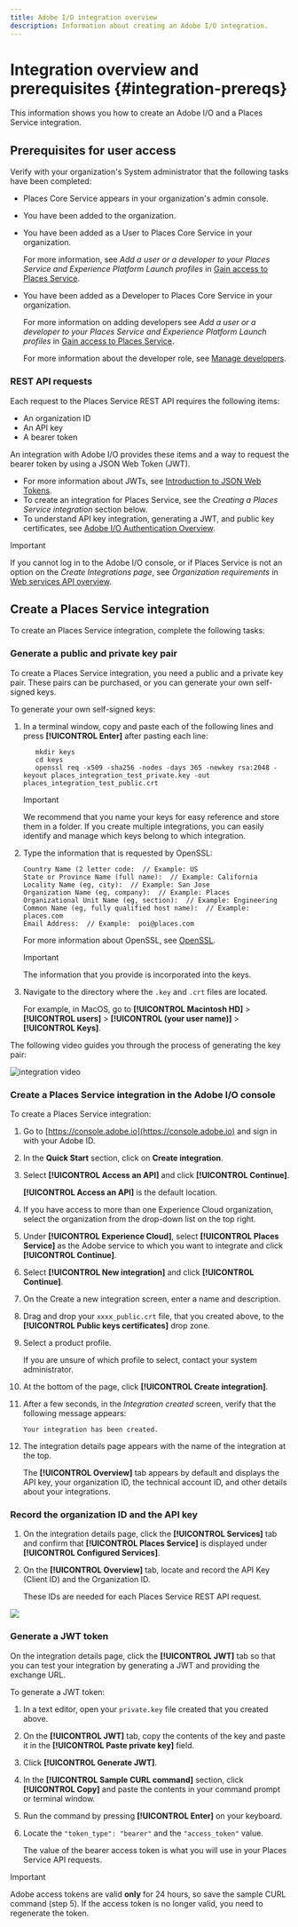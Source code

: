 ```yaml
---
title: Adobe I/O integration overview
description: Information about creating an Adobe I/O integration.
---
```


# Integration overview and prerequisites {#integration-prereqs}

This information shows you how to create an Adobe I/O and a Places Service integration.

## Prerequisites for user access

Verify with your organization's System administrator that the following tasks have been completed:

* Places Core Service appears in your organization's admin console. 
* You have been added to the organization. 
* You have been added as a User to Places Core Service in your organization. 

  For more information, see *Add a user or a developer to your Places Service and Experience Platform Launch profiles* in [Gain access to Places Service](/help/places-gain-access.md).

* You have been added as a Developer to Places Core Service in your organization.  

  For more information on adding developers see *Add a user or a developer to your Places Service and Experience Platform Launch profiles* in [Gain access to Places Service](/help/places-gain-access.md).

  For more information about the developer role, see [Manage developers](https://helpx.adobe.com/enterprise/using/manage-developers.html).

### REST API requests

Each request to the Places Service REST API requires the following items:

* An organization ID
* An API key
* A bearer token

An integration with Adobe I/O provides these items and a way to request the bearer token by using a JSON Web Token (JWT). 

* For more information about JWTs, see [Introduction to JSON Web Tokens](https://jwt.io/introduction/).
* To create an integration for Places Service, see the *Creating a Places Service integration* section below.
* To understand API key integration, generating a JWT, and public key certificates, see [Adobe I/O Authentication Overview](https://www.adobe.io/apis/cloudplatform/console/authentication/gettingstarted.html).

>[!IMPORTANT]
>
>If you cannot log in to the Adobe I/O console, or if Places Service is not an option on the *Create Integrations page*, see *Organization requirements* in [Web services API overview](/help/web-service-api/places-web-services.md).

## Create a Places Service integration

To create an Places Service integration, complete the following tasks:

### Generate a public and private key pair

To create a Places Service integration, you need a public and a private key pair. These pairs can be purchased, or you can generate your own self-signed keys.

To generate your own self-signed keys:

1. In a terminal window, copy and paste each of the following lines and press **[!UICONTROL Enter]** after pasting each line:

   ```text
      mkdir keys
      cd keys
      openssl req -x509 -sha256 -nodes -days 365 -newkey rsa:2048 -keyout places_integration_test_private.key -out    places_integration_test_public.crt
   ```

   >[!IMPORTANT]
   >
   >We recommend that you name your keys for easy reference and store them in a folder. If you create multiple integrations, you can easily identify and manage which keys belong to which integration.

1. Type the information that is requested by OpenSSL:

   ```text
   Country Name (2 letter code:  // Example: US
   State or Province Name (full name):  // Example: California
   Locality Name (eg, city):  // Example: San Jose
   Organization Name (eg, company):  // Example: Places
   Organizational Unit Name (eg, section):  // Example: Engineering
   Common Name (eg, fully qualified host name):  // Example: places.com
   Email Address:  // Example:  poi@places.com
   ```

   For more information about OpenSSL, see [OpenSSL](https://www.openssl.org/).

    >[!IMPORTANT]
    >
    >The information that you provide is incorporated into the keys.

1. Navigate to the directory where the `.key` and `.crt` files are located. 

    For example, in MacOS, go to **[!UICONTROL Macintosh HD]** > **[!UICONTROL users]** > **[!UICONTROL (your user name)]** > **[!UICONTROL Keys]**.

The following video guides you through the process of generating the key pair:

![integration video](/help/assets/places_integration_video.gif)

### Create a Places Service integration in the Adobe I/O console

To create a Places Service integration:

1. Go to [https://console.adobe.io](https://console.adobe.io) and sign in with your Adobe ID.
1. In the **Quick Start** section, click on **Create integration**.
1. Select **[!UICONTROL Access an API]** and click **[!UICONTROL Continue]**.

    **[!UICONTROL Access an API]** is the default location.

1. If you have access to more than one Experience Cloud organization, select the organization from the drop-down list on the top right.
1. Under **[!UICONTROL Experience Cloud]**, select **[!UICONTROL Places Service]** as the Adobe service to which you want to integrate and click **[!UICONTROL Continue]**.
1. Select **[!UICONTROL New integration]** and click **[!UICONTROL Continue]**.
1. On the Create a new integration screen, enter a name and description. 
1. Drag and drop your `xxxx_public.crt` file, that you created above, to the **[!UICONTROL Public keys certificates]** drop zone.
1. Select a product profile.

    If you are unsure of which profile to select, contact your system administrator.
1. At the bottom of the page, click **[!UICONTROL Create integration]**.
1. After a few seconds, in the *Integration created* screen, verify that the following message appears:

    `Your integration has been created.`

1. The integration details page appears with the name of the integration at the top.

    The **[!UICONTROL Overview]** tab appears by default and displays the API key, your organization ID, the technical account ID, and other details about your integrations.

### Record the organization ID and the API key

1. On the integration details page, click the **[!UICONTROL Services]** tab and confirm that **[!UICONTROL Places Service]** is displayed under **[!UICONTROL Configured Services]**.
1. On the **[!UICONTROL Overview]** tab, locate and record the API Key (Client ID) and the Organization ID.

   These IDs are needed for each Places Service REST API request.

![](/help/assets/places_orgid_api-key.png)

### Generate a JWT token

On the integration details page, click the **[!UICONTROL JWT]** tab so that you can test your integration by generating a JWT and providing the exchange URL.

To generate a JWT token:

1. In a text editor, open your `private.key` file created that you created above.
1. On the **[!UICONTROL JWT]** tab, copy the contents of the key and paste it in the **[!UICONTROL Paste private key]** field. 
1. Click **[!UICONTROL Generate JWT]**.
1. In the **[!UICONTROL Sample CURL command]** section, click **[!UICONTROL Copy]** and paste the contents in your command prompt or terminal window.
1. Run the command by pressing **[!UICONTROL Enter]** on your keyboard.
1. Locate the `"token_type": "bearer"` and the `"access_token"` value.  

   The value of the bearer access token is what you will use in your Places Service API requests.  

>[!IMPORTANT]
>
>Adobe access tokens are valid **only** for 24 hours, so save the sample CURL command (step 5). If the access token is no longer valid, you need to regenerate the token.